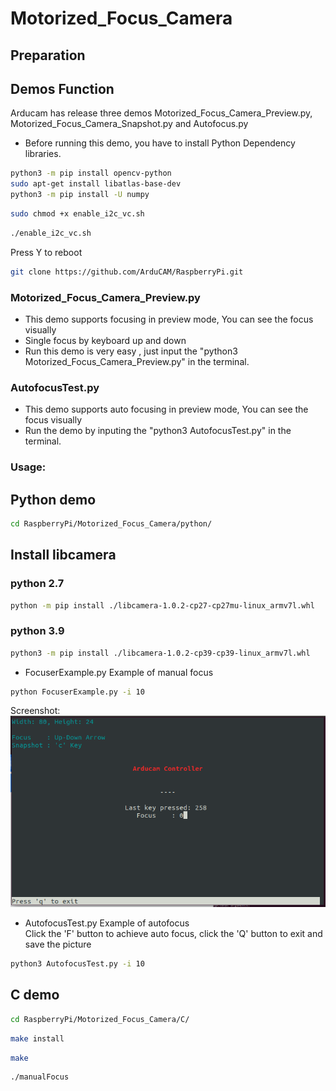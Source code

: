 # Motorized_Focus_Camera
## Preparation
## Demos Function
 Arducam has release three demos Motorized_Focus_Camera_Preview.py, Motorized_Focus_Camera_Snapshot.py and Autofocus.py 
  - Before running this demo, you have to install Python Dependency libraries.
 ```Bash
python3 -m pip install opencv-python    
sudo apt-get install libatlas-base-dev
python3 -m pip install -U numpy 
 ```
```bash
sudo chmod +x enable_i2c_vc.sh
```
```bash
./enable_i2c_vc.sh
```
Press Y to reboot

```Bash
git clone https://github.com/ArduCAM/RaspberryPi.git
```

### Motorized_Focus_Camera_Preview.py
 - This demo supports focusing in preview mode, You can see the focus visually
 - Single focus by keyboard up and down
 - Run this demo is very easy , just input the "python3 Motorized_Focus_Camera_Preview.py" in the terminal.
### AutofocusTest.py 
 - This demo supports auto focusing in preview mode, You can see the focus visually
 - Run the demo by inputing the "python3 AutofocusTest.py" in the terminal.




### Usage:

## Python demo
```bash
cd RaspberryPi/Motorized_Focus_Camera/python/
```

## Install libcamera

### python 2.7

```bash
python -m pip install ./libcamera-1.0.2-cp27-cp27mu-linux_armv7l.whl
```

### python 3.9

```bash
python3 -m pip install ./libcamera-1.0.2-cp39-cp39-linux_armv7l.whl
```

* FocuserExample.py Example of manual focus  
```bash 
python FocuserExample.py -i 10
```
Screenshot:  
![Screenshot](res/screenshot.png)  

* AutofocusTest.py Example of autofocus  
Click the 'F' button to achieve auto focus, click the 'Q' button to exit and save the picture

```bash 
python3 AutofocusTest.py -i 10
```

## C demo

```bash
cd RaspberryPi/Motorized_Focus_Camera/C/
```
```bash
make install
```
```bash
make 
```
```bash
./manualFocus
```
